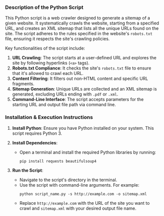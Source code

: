 ### Description of the Python Script

This Python script is a web crawler designed to generate a sitemap of a given website. It systematically crawls the website, starting from a specified URL, and creates an XML sitemap that lists all the unique URLs found on the site. The script adheres to the rules specified in the website's `robots.txt` file, ensuring it respects the site's crawling policies. 

Key functionalities of the script include:

1. **URL Crawling**: The script starts at a user-defined URL and explores the site by following hyperlinks (`<a>` tags).
2. **Robots.txt Compliance**: It checks the site's `robots.txt` file to ensure that it's allowed to crawl each URL.
3. **Content Filtering**: It filters out non-HTML content and specific URL fragments.
4. **Sitemap Generation**: Unique URLs are collected and an XML sitemap is generated, excluding URLs ending with `.pdf` or `.xml`.
5. **Command-Line Interface**: The script accepts parameters for the starting URL and output file path via command line.

### Installation & Execution Instructions

1. **Install Python**: Ensure you have Python installed on your system. This script requires Python 3.

2. **Install Dependencies**:
   - Open a terminal and install the required Python libraries by running:
     ```
     pip install requests beautifulsoup4
     ```

3. **Run the Script**:
   - Navigate to the script's directory in the terminal.
   - Use the script with command-line arguments. For example:
     ```
     python script_name.py -s http://example.com -o sitemap.xml
     ```
   - Replace `http://example.com` with the URL of the site you want to crawl and `sitemap.xml` with your desired output file name.
